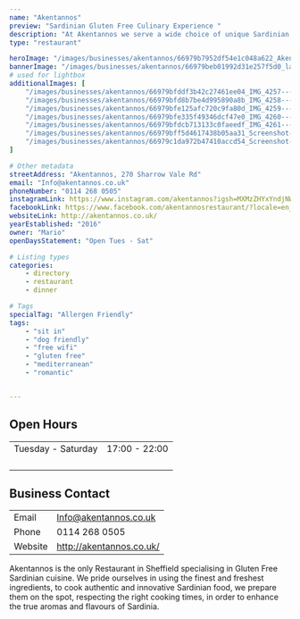 ```yaml
---
name: "Akentannos"
preview: "Sardinian Gluten Free Culinary Experience "
description: "At Akentannos we serve a wide choice of unique Sardinian culinary dishes, capable of satisfying even the most demanding palates."
type: "restaurant"

heroImage: "/images/businesses/akentannos/66979b7952df54e1c048a622_Akentannos-Thumb.jpg"
bannerImage: "/images/businesses/akentannos/66979beb01992d31e257f5d0_laura-lugaresi-4o2gxfuD5BU-unsplash.jpg"
# used for lightbox
additionalImages: [
    "/images/businesses/akentannos/66979bfddf3b42c27461ee04_IMG_4257---Akentannos-Restaurant.jpeg",
    "/images/businesses/akentannos/66979bfd8b7be4d995890a8b_IMG_4258---Akentannos-Restaurant.jpeg",
    "/images/businesses/akentannos/66979bfe125afc720c9fa80d_IMG_4259---Akentannos-Restaurant.jpeg",
    "/images/businesses/akentannos/66979bfe335f49346dcf47e0_IMG_4260---Akentannos-Restaurant.jpeg",
    "/images/businesses/akentannos/66979bfdcb713133c0faeedf_IMG_4261---Akentannos-Restaurant.jpeg",
    "/images/businesses/akentannos/66979bff5d4617438b05aa31_Screenshot-2024-07-17-at-11.19.57.png",
    "/images/businesses/akentannos/66979c1da972b47410accd54_Screenshot-2024-07-17-at-11.19.11.png"
]

# Other metadata
streetAddress: "Akentannos, 270 Sharrow Vale Rd"
email: "Info@akentannos.co.uk"
phoneNumber: "0114 268 0505"
instagramLink: https://www.instagram.com/akentannos?igsh=MXMzZHYxYndjNW1yMw%3D%3D&utm_source=qr
facebookLink: https://www.facebook.com/akentannosrestaurant/?locale=en_GB
websiteLink: http://akentannos.co.uk/
yearEstablished: "2016"
owner: "Mario"
openDaysStatement: "Open Tues - Sat"

# Listing types
categories:
    - directory
    - restaurant
    - dinner 

# Tags
specialTag: "Allergen Friendly"
tags:
    - "sit in"
    - "dog friendly"
    - "free wifi"
    - "gluten free"
    - "mediterranean"
    - "romantic"


---
```


## Open Hours

|                    |               |
| ------------------ | ------------- |
| Tuesday - Saturday | 17:00 - 22:00 |
|                    |               |
|                    |               |
|                    |               |
|                    |               |

## Business Contact

|         |                          |
| ------- | ------------------------ |
| Email   | Info@akentannos.co.uk    |
| Phone   | 0114 268 0505            |
| Website | http://akentannos.co.uk/ |

Akentannos is the only Restaurant in Sheffield specialising in Gluten Free Sardinian cuisine.
We pride ourselves in using the finest and freshest ingredients, to cook authentic and innovative Sardinian food, we prepare them on the spot, respecting the right cooking times, in order to enhance the true aromas and flavours of Sardinia.

